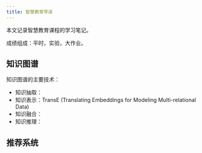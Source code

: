 ```yaml
---
title: 智慧教育导读
---
```


本文记录智慧教育课程的学习笔记。

成绩组成：平时，实验，大作业。

## 知识图谱

知识图谱的主要技术：

- 知识抽取：
- 知识表示：TransE (Translating Embeddings for Modeling Multi-relational Data)
- 知识融合：
- 知识推理：

## 推荐系统
